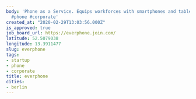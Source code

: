 ```yaml
---
body: 'Phone as a Service. Equips workforces with smartphones and tablets #startup
  #phone #corporate'
created_at: "2020-02-29T13:03:56.000Z"
is_approved: true
job_board_url: https://everphone.join.com/
latitude: 52.5079038
longitude: 13.3911477
slug: everphone
tags:
- startup
- phone
- corporate
title: everphone
cities:
- berlin
---
```

